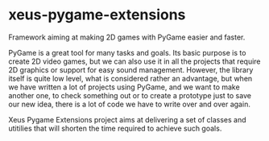 # xeus-pygame-extensions
Framework aiming at making 2D games with PyGame easier and faster.

PyGame is a great tool for many tasks and goals. Its basic purpose is to create 2D video games, but we can also use it in all the projects that require 2D graphics or support for easy sound management. However, the library itself is quite low level, what is considered rather an advantage, but when we have written a lot of projects using PyGame, and we want to make another one, to check 
something out or to create a prototype just to save our new idea, there is a lot of code we have to write over and over again.

Xeus Pygame Extensions project aims at delivering a set of classes and utitilies that will shorten the time required to achieve such goals.
